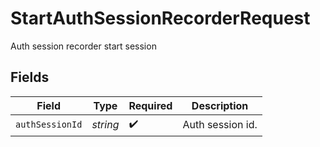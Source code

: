 # StartAuthSessionRecorderRequest

Auth session recorder start session


## Fields

| Field              | Type               | Required           | Description        |
| ------------------ | ------------------ | ------------------ | ------------------ |
| `authSessionId`    | *string*           | :heavy_check_mark: | Auth session id.   |